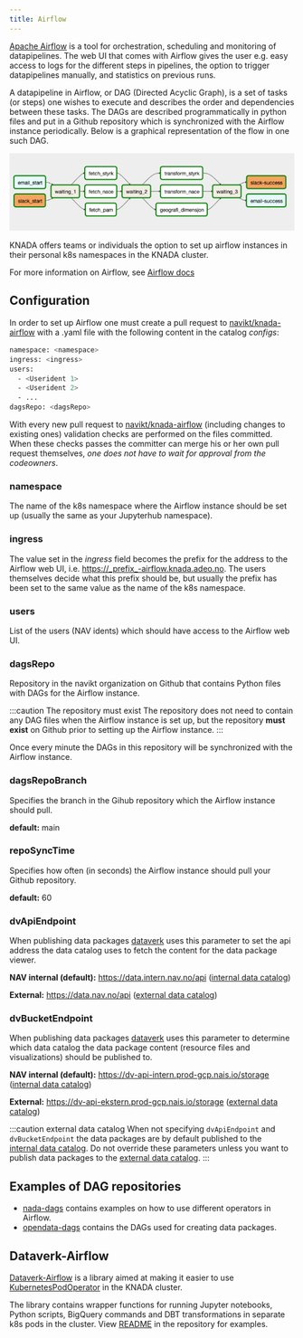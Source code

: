 ```yaml
---
title: Airflow
---
```


[Apache Airflow](https://airflow.apache.org/docs/apache-airflow/stable/index.html) is a tool for orchestration, scheduling
and monitoring of datapipelines. The web UI that comes with Airflow gives the user e.g. easy access to logs for the different
steps in pipelines, the option to trigger datapipelines manually, and statistics on previous runs.

A datapipeline in Airflow, or DAG (Directed Acyclic Graph), is a set of tasks (or steps) one wishes to execute and describes 
the order and dependencies between these tasks. The DAGs are described programmatically in python files and put in a 
Github repository which is synchronized with the Airflow instance periodically. Below is a graphical representation of the flow 
in one such DAG.

![Pipeline flow in an Airflow DAG](/img/dag-eksempel.png)

KNADA offers teams or individuals the option to set up airflow instances in their personal k8s namespaces in the KNADA cluster.

For more information on Airflow, see [Airflow docs](https://airflow.apache.org/docs/apache-airflow/stable/index.html)

## Configuration
In order to set up Airflow one must create a pull request to [navikt/knada-airflow](https://github.com/navikt/knada-airflow)
with a .yaml file with the following content in the catalog _configs_:

````bash
namespace: <namespace>
ingress: <ingress>
users:
  - <Userident 1>
  - <Userident 2>
  - ...
dagsRepo: <dagsRepo>
````

With every new pull request to [navikt/knada-airflow](https://github.com/navikt/knada-airflow) (including changes to 
existing ones) validation checks are performed on the files committed. When these checks passes the committer can
merge his or her own pull request themselves, _one does not have to wait for approval from the codeowners_.

### namespace
The name of the k8s namespace where the Airflow instance should be set up (usually the same as your Jupyterhub
namespace).

### ingress
The value set in the _ingress_ field becomes the prefix for the address to the Airflow web UI, 
i.e. https://_prefix_-airflow.knada.adeo.no. The users themselves decide what this prefix should be, but usually
the prefix has been set to the same value as the name of the k8s namespace.

### users
List of the users (NAV idents) which should have access to the Airflow web UI.

### dagsRepo
Repository in the navikt organization on Github that contains Python files with DAGs for the Airflow instance.

:::caution The repository must exist
The repository does not need to contain any DAG files when the Airflow instance is set up, but the repository **must exist** 
on Github prior to setting up the Airflow instance.
:::

Once every minute the DAGs in this repository will be synchronized with the Airflow instance.

### dagsRepoBranch
Specifies the branch in the Gihub repository which the Airflow instance should pull.

**default:** main

### repoSyncTime
Specifies how often (in seconds) the Airflow instance should pull your Github repository.

**default:** 60

### dvApiEndpoint
When publishing data packages [dataverk](../../dataverk/README) uses this parameter to set the api address the data catalog
uses to fetch the content for the data package viewer.

**NAV internal (default):** https://data.intern.nav.no/api ([internal data catalog](../finn-data/datakatalog#internal-datacatalog-nav-only))

**External:** https://data.nav.no/api ([external data catalog](../finn-data/datakatalog#public-datacatalog))


### dvBucketEndpoint
When publishing data packages [dataverk](../../dataverk/README) uses this parameter to determine which data catalog the 
data package content (resource files and visualizations) should be published to.

**NAV internal (default):** https://dv-api-intern.prod-gcp.nais.io/storage ([internal data catalog](../finn-data/datakatalog#internal-datacatalog-nav-only))

**External:** https://dv-api-ekstern.prod-gcp.nais.io/storage ([external data catalog](../finn-data/datakatalog#public-datacatalog))

:::caution external data catalog
When not specifying `dvApiEndpoint` and `dvBucketEndpoint` the data packages are by default published to the  
[internal data catalog](../../finn-data/datakatalog/#internal-datakatalog-nav-only). Do not override these parameters unless you 
want to publish data packages to the [external data catalog](../../finn-data/datakatalog/#public-datacatalog).
:::

## Examples of DAG repositories
- [nada-dags](https://github.com/navikt/nada-dags) contains examples on how to use different operators in Airflow.
- [opendata-dags](https://github.com/navikt/opendata-dags) contains the DAGs used for creating data packages.

## Dataverk-Airflow
[Dataverk-Airflow](https://github.com/navikt/dataverk-airflow) is a library aimed at making it easier to use
[KubernetesPodOperator](https://airflow.apache.org/docs/apache-airflow/stable/kubernetes.html) in the KNADA cluster.

The library contains wrapper functions for running Jupyter notebooks, Python scripts, BigQuery commands and DBT 
transformations in separate k8s pods in the cluster. View 
[README](https://github.com/navikt/dataverk-airflow/blob/master/README.md) in the repository for examples.
